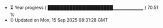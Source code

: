 - ⏳ Year progress { █████████████████████▁▁▁▁▁▁▁▁▁ } 70.51 %
- ⏰ Updated on Mon, 15 Sep 2025 08:31:28 GMT

